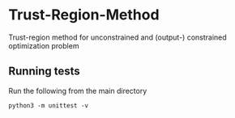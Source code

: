 # Trust-Region-Method
Trust-region method for unconstrained and (output-) constrained optimization problem


## Running tests
Run the following from the main directory
```
python3 -m unittest -v
```